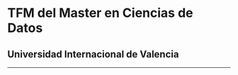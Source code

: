 # TFM del Master en Ciencias de Datos<br/>
## Universidad Internacional de Valencia
----------------------------------------
